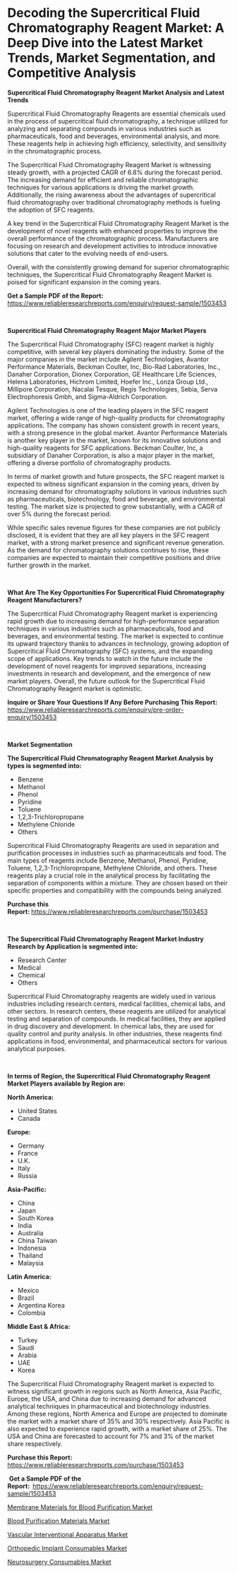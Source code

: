 <p><h1>Decoding the Supercritical Fluid Chromatography Reagent Market: A Deep Dive into the Latest Market Trends, Market Segmentation, and Competitive Analysis</h1></p><p><strong>Supercritical Fluid Chromatography Reagent Market Analysis and Latest Trends</strong></p>
<p><p>Supercritical Fluid Chromatography Reagents are essential chemicals used in the process of supercritical fluid chromatography, a technique utilized for analyzing and separating compounds in various industries such as pharmaceuticals, food and beverages, environmental analysis, and more. These reagents help in achieving high efficiency, selectivity, and sensitivity in the chromatographic process.</p><p>The Supercritical Fluid Chromatography Reagent Market is witnessing steady growth, with a projected CAGR of 6.8% during the forecast period. The increasing demand for efficient and reliable chromatographic techniques for various applications is driving the market growth. Additionally, the rising awareness about the advantages of supercritical fluid chromatography over traditional chromatography methods is fueling the adoption of SFC reagents.</p><p>A key trend in the Supercritical Fluid Chromatography Reagent Market is the development of novel reagents with enhanced properties to improve the overall performance of the chromatographic process. Manufacturers are focusing on research and development activities to introduce innovative solutions that cater to the evolving needs of end-users.</p><p>Overall, with the consistently growing demand for superior chromatographic techniques, the Supercritical Fluid Chromatography Reagent Market is poised for significant expansion in the coming years.</p></p>
<p><strong>Get a Sample PDF of the Report:&nbsp;</strong> <a href="https://www.reliableresearchreports.com/enquiry/request-sample/1503453">https://www.reliableresearchreports.com/enquiry/request-sample/1503453</a></p>
<p>&nbsp;</p>
<p><strong>Supercritical Fluid Chromatography Reagent Major Market Players</strong></p>
<p><p>The Supercritical Fluid Chromatography (SFC) reagent market is highly competitive, with several key players dominating the industry. Some of the major companies in the market include Agilent Technologies, Avantor Performance Materials, Beckman Coulter, Inc, Bio-Rad Laboratories, Inc., Danaher Corporation, Dionex Corporation, GE Healthcare Life Sciences, Helena Laboratories, Hichrom Limited, Hoefer Inc., Lonza Group Ltd., Millipore Corporation, Nacalai Tesque, Regis Technologies, Sebia, Serva Electrophoresis Gmbh, and Sigma-Aldrich Corporation.</p><p>Agilent Technologies is one of the leading players in the SFC reagent market, offering a wide range of high-quality products for chromatography applications. The company has shown consistent growth in recent years, with a strong presence in the global market. Avantor Performance Materials is another key player in the market, known for its innovative solutions and high-quality reagents for SFC applications. Beckman Coulter, Inc, a subsidiary of Danaher Corporation, is also a major player in the market, offering a diverse portfolio of chromatography products.</p><p>In terms of market growth and future prospects, the SFC reagent market is expected to witness significant expansion in the coming years, driven by increasing demand for chromatography solutions in various industries such as pharmaceuticals, biotechnology, food and beverage, and environmental testing. The market size is projected to grow substantially, with a CAGR of over 5% during the forecast period.</p><p>While specific sales revenue figures for these companies are not publicly disclosed, it is evident that they are all key players in the SFC reagent market, with a strong market presence and significant revenue generation. As the demand for chromatography solutions continues to rise, these companies are expected to maintain their competitive positions and drive further growth in the market.</p></p>
<p>&nbsp;</p>
<p><strong>What Are The Key Opportunities For Supercritical Fluid Chromatography Reagent Manufacturers?</strong></p>
<p><p>The Supercritical Fluid Chromatography Reagent market is experiencing rapid growth due to increasing demand for high-performance separation techniques in various industries such as pharmaceuticals, food and beverages, and environmental testing. The market is expected to continue its upward trajectory thanks to advances in technology, growing adoption of Supercritical Fluid Chromatography (SFC) systems, and the expanding scope of applications. Key trends to watch in the future include the development of novel reagents for improved separations, increasing investments in research and development, and the emergence of new market players. Overall, the future outlook for the Supercritical Fluid Chromatography Reagent market is optimistic.</p></p>
<p><strong>Inquire or Share Your Questions If Any Before Purchasing This Report:</strong> <a href="https://www.reliableresearchreports.com/enquiry/pre-order-enquiry/1503453">https://www.reliableresearchreports.com/enquiry/pre-order-enquiry/1503453</a></p>
<p>&nbsp;</p>
<p><strong>Market Segmentation</strong></p>
<p><strong>The Supercritical Fluid Chromatography Reagent Market Analysis by types is segmented into:</strong></p>
<p><ul><li>Benzene</li><li>Methanol</li><li>Phenol</li><li>Pyridine</li><li>Toluene</li><li>1,2,3-Trichloropropane</li><li>Methylene Chloride</li><li>Others</li></ul></p>
<p><p>Supercritical Fluid Chromatography Reagents are used in separation and purification processes in industries such as pharmaceuticals and food. The main types of reagents include Benzene, Methanol, Phenol, Pyridine, Toluene, 1,2,3-Trichloropropane, Methylene Chloride, and others. These reagents play a crucial role in the analytical process by facilitating the separation of components within a mixture. They are chosen based on their specific properties and compatibility with the compounds being analyzed.</p></p>
<p><strong>Purchase this Report:&nbsp;</strong><a href="https://www.reliableresearchreports.com/purchase/1503453">https://www.reliableresearchreports.com/purchase/1503453</a></p>
<p>&nbsp;</p>
<p><strong>The Supercritical Fluid Chromatography Reagent Market Industry Research by Application is segmented into:</strong></p>
<p><ul><li>Research Center</li><li>Medical</li><li>Chemical</li><li>Others</li></ul></p>
<p><p>Supercritical Fluid Chromatography reagents are widely used in various industries including research centers, medical facilities, chemical labs, and other sectors. In research centers, these reagents are utilized for analytical testing and separation of compounds. In medical facilities, they are applied in drug discovery and development. In chemical labs, they are used for quality control and purity analysis. In other industries, these reagents find applications in food, environmental, and pharmaceutical sectors for various analytical purposes.</p></p>
<p>&nbsp;</p>
<p><strong>In terms of Region, the Supercritical Fluid Chromatography Reagent Market Players available by Region are:</strong></p>
<p>
    <p> <strong> North America: </strong>
        <ul>
            <li>United States</li>
            <li>Canada</li>
        </ul>
        </p> 
    <p> <strong> Europe: </strong>
        <ul>
            <li>Germany</li>
            <li>France</li>
            <li>U.K.</li>
            <li>Italy</li>
            <li>Russia</li>
        </ul>
        </p> 
    <p> <strong> Asia-Pacific: </strong>
        <ul>
            <li>China</li>
            <li>Japan</li>
            <li>South Korea</li>
            <li>India</li>
            <li>Australia</li>
            <li>China Taiwan</li>
            <li>Indonesia</li>
            <li>Thailand</li>
            <li>Malaysia</li>
        </ul>
        </p> 
    <p> <strong> Latin America: </strong>
        <ul>
            <li>Mexico</li>
            <li>Brazil</li>
            <li>Argentina Korea</li>
            <li>Colombia</li>
        </ul>
        </p> 
    <p> <strong> Middle East & Africa: </strong>
        <ul>
            <li>Turkey</li>
            <li>Saudi</li>
            <li>Arabia</li>
            <li>UAE</li>
            <li>Korea</li>
        </ul>
    </p>
    </p>
<p><p>The Supercritical Fluid Chromatography Reagent market is expected to witness significant growth in regions such as North America, Asia Pacific, Europe, the USA, and China due to increasing demand for advanced analytical techniques in pharmaceutical and biotechnology industries. Among these regions, North America and Europe are projected to dominate the market with a market share of 35% and 30% respectively. Asia Pacific is also expected to experience rapid growth, with a market share of 25%. The USA and China are forecasted to account for 7% and 3% of the market share respectively.</p></p>
<p><strong>Purchase this Report: </strong><a href="https://www.reliableresearchreports.com/purchase/1503453">https://www.reliableresearchreports.com/purchase/1503453</a></p>
<p>&nbsp;<strong>Get a Sample PDF of the Report:&nbsp;&nbsp;</strong><a href="https://www.reliableresearchreports.com/enquiry/request-sample/1503453">https://www.reliableresearchreports.com/enquiry/request-sample/1503453</a></p>
<p><strong></strong></p>
<p><p><a href="https://medium.com/p/0be418058c48/edit">Membrane Materials for Blood Purification Market</a></p><p><a href="https://medium.com/p/00627904d6c7/edit">Blood Purification Materials Market</a></p><p><a href="https://medium.com/p/b157222de792/edit">Vascular Interventional Apparatus Market</a></p><p><a href="https://medium.com/p/158657f42e8e/edit">Orthopedic Implant Consumables Market</a></p><p><a href="https://medium.com/p/fd309ac822e6/edit">Neurosurgery Consumables Market</a></p></p>